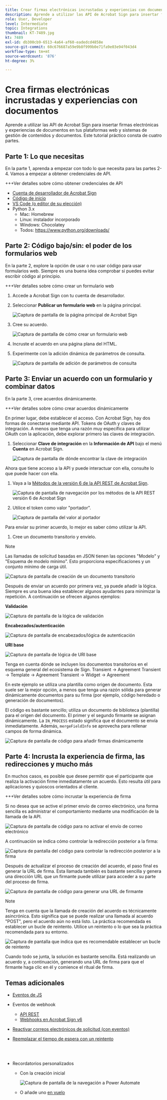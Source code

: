 ```yaml
---
title: Crear firmas electrónicas incrustadas y experiencias con documentos
description: Aprende a utilizar las API de Acrobat Sign para insertar firmas electrónicas y experiencias con documentos en tus plataformas web y sistemas de gestión de contenidos y documentos
role: User, Developer
level: Intermediate
topic: Integrations
thumbnail: KT-7489.jpg
kt: 7489
exl-id: db300cb9-6513-4a64-af60-eadedcd4858e
source-git-commit: 60c676687a59e9b8f999b0e71fa9e03e94f043d4
workflow-type: tm+mt
source-wordcount: '876'
ht-degree: 3%

---
```


# Crea firmas electrónicas incrustadas y experiencias con documentos

Aprende a utilizar las API de Acrobat Sign para insertar firmas electrónicas y experiencias de documentos en tus plataformas web y sistemas de gestión de contenidos y documentos. Este tutorial práctico consta de cuatro partes.

## Parte 1: Lo que necesitas

En la parte 1, aprenda a empezar con todo lo que necesita para las partes 2-4. Vamos a empezar a obtener credenciales de API.

+++Ver detalles sobre cómo obtener credenciales de API

* [Cuenta de desarrollador de Acrobat Sign](https://acrobat.adobe.com/es/es/sign/developer-form.html)
* [Código de inicio](https://github.com/benvanderberg/adobe-sign-api-tutorial)
* [VS Code (o editor de su elección)](https://code.visualstudio.com)
* Python 3.x
   * Mac: Homebrew
   * Linux: instalador incorporado
   * Windows: Chocolatey
   * Todos: https://www.python.org/downloads/

## Parte 2: Código bajo/sin: el poder de los formularios web

En la parte 2, explore la opción de usar o no usar código para usar formularios web. Siempre es una buena idea comprobar si puedes evitar escribir código al principio.

+++Ver detalles sobre cómo crear un formulario web

1. Accede a Acrobat Sign con tu cuenta de desarrollador.

1. Seleccionar **Publicar un formulario web** en la página principal.

   ![Captura de pantalla de la página principal de Acrobat Sign](assets/embeddedesignature/embed_1.png)

1. Cree su acuerdo.

   ![Captura de pantalla de cómo crear un formulario web](assets/embeddedesignature/embed_2.png)

1. Incruste el acuerdo en una página plana del HTML.

1. Experimente con la adición dinámica de parámetros de consulta.

   ![Captura de pantalla de adición de parámetros de consulta](assets/embeddedesignature/embed_3.png)

## Parte 3: Enviar un acuerdo con un formulario y combinar datos

En la parte 3, cree acuerdos dinámicamente.

+++Ver detalles sobre cómo crear acuerdos dinámicamente

En primer lugar, debe establecer el acceso. Con Acrobat Sign, hay dos formas de conectarse mediante API. Tokens de OAuth y claves de integración. A menos que tenga una razón muy específica para utilizar OAuth con la aplicación, debe explorar primero las claves de integración.

1. Seleccionar **Clave de integración** en la **Información de API** bajo el menú **Cuenta** en Acrobat Sign.

   ![Captura de pantalla de dónde encontrar la clave de integración](assets/embeddedesignature/embed_4.png)

Ahora que tiene acceso a la API y puede interactuar con ella, consulte lo que puede hacer con ella.

1. Vaya a la [Métodos de la versión 6 de la API REST de Acrobat Sign](http://adobesign.com/public/docs/restapi/v6).

   ![Captura de pantalla de navegación por los métodos de la API REST versión 6 de Acrobat Sign](assets/embeddedesignature/embed_5.png)

1. Utilice el token como valor &quot;portador&quot;.

   ![Captura de pantalla del valor al portador](assets/embeddedesignature/embed_6.png)

Para enviar su primer acuerdo, lo mejor es saber cómo utilizar la API.

1. Cree un documento transitorio y envíelo.

>[!NOTE]
>
>Las llamadas de solicitud basadas en JSON tienen las opciones &quot;Modelo&quot; y &quot;Esquema de modelo mínimo&quot;. Esto proporciona especificaciones y un conjunto mínimo de carga útil.

![Captura de pantalla de creación de un documento transitorio](assets/embeddedesignature/embed_7.png)

Después de enviar un acuerdo por primera vez, ya puede añadir la lógica. Siempre es una buena idea establecer algunos ayudantes para minimizar la repetición. A continuación se ofrecen algunos ejemplos:

**Validación**

![Captura de pantalla de la lógica de validación](assets/embeddedesignature/embed_8.png)

**Encabezados/autenticación**

![Captura de pantalla de encabezados/lógica de autenticación](assets/embeddedesignature/embed_9.png)

**URI base**

![Captura de pantalla de lógica de URI base](assets/embeddedesignature/embed_10.png)

Tenga en cuenta dónde se incluyen los documentos transitorios en el esquema general del ecosistema de Sign.
Transient -> Agreement Transient -> Template -> Agreement Transient -> Widget -> Agreement

En este ejemplo se utiliza una plantilla como origen de documento. Esta suele ser la mejor opción, a menos que tenga una razón sólida para generar dinámicamente documentos para su firma (por ejemplo, código heredado o generación de documentos).

El código es bastante sencillo; utiliza un documento de biblioteca (plantilla) para el origen del documento. El primer y el segundo firmante se asignan dinámicamente. La `IN_PROCESS` estado significa que el documento se envía inmediatamente. Además, `mergeFieldInfo` se aprovecha para rellenar campos de forma dinámica.

![Captura de pantalla de código para añadir firmas dinámicamente](assets/embeddedesignature/embed_11.png)

## Parte 4: Incrusta la experiencia de firma, las redirecciones y mucho más

En muchos casos, es posible que desee permitir que el participante que realiza la activación firme inmediatamente un acuerdo. Esto resulta útil para aplicaciones y quioscos orientados al cliente.

+++Ver detalles sobre cómo incrustar la experiencia de firma

Si no desea que se active el primer envío de correo electrónico, una forma sencilla es administrar el comportamiento mediante una modificación de la llamada de la API.

![Captura de pantalla de código para no activar el envío de correo electrónico](assets/embeddedesignature/embed_12.png)

A continuación se indica cómo controlar la redirección posterior a la firma:

![Captura de pantalla del código para controlar la redirección posterior a la firma](assets/embeddedesignature/embed_13.png)

Después de actualizar el proceso de creación del acuerdo, el paso final es generar la URL de firma. Esta llamada también es bastante sencilla y genera una dirección URL que un firmante puede utilizar para acceder a su parte del proceso de firma.

![Captura de pantalla de código para generar una URL de firmante](assets/embeddedesignature/embed_14.png)

>[!NOTE]
>
>Tenga en cuenta que la llamada de creación del acuerdo es técnicamente asincrónica. Esto significa que se puede realizar una llamada al acuerdo &quot;POST&quot;, pero el acuerdo aún no está listo. La práctica recomendada es establecer un bucle de reintento. Utilice un reintento o lo que sea la práctica recomendada para su entorno.

![Captura de pantalla que indica que es recomendable establecer un bucle de reintento](assets/embeddedesignature/embed_15.png)

Cuando todo se junta, la solución es bastante sencilla. Está realizando un acuerdo y, a continuación, generando una URL de firma para que el firmante haga clic en él y comience el ritual de firma.

## Temas adicionales

* [Eventos de JS](https://www.adobe.io/apis/documentcloud/sign/docs.html#!adobedocs/adobe-sign/master/events.md)
* Eventos de webhook
   * [API REST](https://sign-acs.na1.echosign.com/public/docs/restapi/v6#!/webhooks/createWebhook)
   * [Webhooks en Acrobat Sign v6](https://www.adobe.io/apis/documentcloud/sign/docs.html#!adobedocs/adobe-sign/master/webhooks.md)
* [Reactivar correos electrónicos de solicitud (con eventos)](https://sign-acs.na1.echosign.com/public/docs/restapi/v6#!/agreements/updateAgreement)
* [Reemplazar el tiempo de espera con un reintento](https://stackoverflow.com/questions/23267409/how-to-implement-retry-mechanism-into-python-requests-library)

   <br> 
* Recordatorios personalizados
   * Con la creación inicial

      ![Captura de pantalla de la navegación a Power Automate](assets/embeddedesignature/embed_16.png)

   * O añade uno [en vuelo](https://sign-acs.na1.echosign.com/public/docs/restapi/v6#!/agreements/createReminderOnParticipant)

